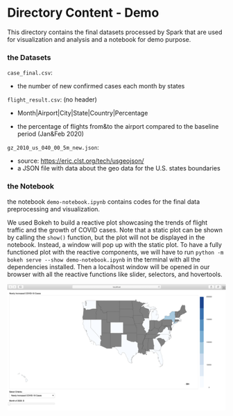 # Directory Content - Demo

This directory contains the final datasets processed by Spark that are used for visualization and analysis and a notebook for demo purpose.

### the Datasets

`case_final.csv`: 

- the number of new confirmed cases each month by states

`flight_result.csv`: (no header)

- Month|Airport|City|State|Country|Percentage

- the percentage of flights from&to the airport compared to the baseline period (Jan&Feb 2020)

`gz_2010_us_040_00_5m_new.json`:

- source: https://eric.clst.org/tech/usgeojson/
- a JSON file with data about the geo data for the U.S. states boundaries

###  the Notebook

the notebook `demo-notebook.ipynb` contains codes for the final data preprocessing and visualization.

We used Bokeh to build a reactive plot showcasing the trends of flight traffic and the growth of COVID cases. Note that a static plot can be shown by calling the `show()` function, but the plot will not be displayed in the notebook. Instead, a window will pop up with the static plot. To have a fully functioned plot with the reactive components, we will have to run `python -m bokeh serve --show demo-notebook.ipynb` in the terminal with all the dependencies installed. Then a localhost window will be opened in our browser with all the reactive functions like slider, selectors, and hovertools.



<img src="https://github.com/carolcheng98/spark-bokeh-covid-airport-analysis/blob/main/demo/bokeh-plot-demo.png" alt="image-20201211054611519" style="zoom:60%;" />

